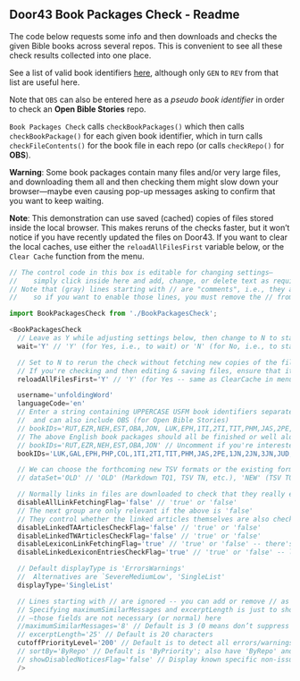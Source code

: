 ## Door43 Book Packages Check - Readme

The code below requests some info and then downloads and checks the given Bible books across several repos. This is convenient to see all these check results collected into one place.

See a list of valid book identifiers [here](http://ubsicap.github.io/usfm/identification/books.html), although only `GEN` to `REV` from that list are useful here.

Note that `OBS` can also be entered here as a *pseudo book identifier* in order to check an **Open Bible Stories** repo.

`Book Packages Check` calls `checkBookPackages()` which then calls `checkBookPackage()` for each given book identifier, which in turn calls `checkFileContents()` for the book file in each repo (or calls `checkRepo()` for **OBS**).

**Warning**: Some book packages contain many files and/or very large files, and downloading them all and then checking them might slow down your browser—maybe even causing pop-up messages asking to confirm that you want to keep waiting.

**Note**: This demonstration can use saved (cached) copies of files stored inside the local browser. This makes reruns of the checks faster, but it won’t notice if you have recently updated the files on Door43. If you want to clear the local caches, use either the `reloadAllFilesFirst` variable below, or the `Clear Cache` function from the menu.

```js
// The control code in this box is editable for changing settings—
//    simply click inside here and add, change, or delete text as required.
// Note that (gray) lines starting with // are "comments", i.e., they are ignored by the software
//    so if you want to enable those lines, you must remove the // from the beginning of the line.

import BookPackagesCheck from './BookPackagesCheck';

<BookPackagesCheck
  // Leave as Y while adjusting settings below, then change to N to start the check
  wait='Y' // 'Y' (for Yes, i.e., to wait) or 'N' (for No, i.e., to start checking)

  // Set to N to rerun the check without fetching new copies of the files (slightly faster)
  // If you're checking and then editing & saving files, ensure that it's set to Y before you recheck
  reloadAllFilesFirst='Y' // 'Y' (for Yes -- same as ClearCache in menu) or 'N' (for No)

  username='unfoldingWord'
  languageCode='en'
  // Enter a string containing UPPERCASE USFM book identifiers separated only by commas
  //  and can also include OBS (for Open Bible Stories)
  // bookIDs='RUT,EZR,NEH,EST,OBA,JON, LUK,EPH,1TI,2TI,TIT,PHM,JAS,2PE,1JN,2JN,3JN,JUD, OBS' // Uncomment if you're interested in OT and NT
  // The above English book packages should all be finished or well along the way
  // bookIDs='RUT,EZR,NEH,EST,OBA,JON' // Uncomment if you're interested in OT only
  bookIDs='LUK,GAL,EPH,PHP,COL,1TI,2TI,TIT,PHM,JAS,2PE,1JN,2JN,3JN,JUD, OBS' // If you're interested in NT and OBS only

  // We can choose the forthcoming new TSV formats or the existing formats
  // dataSet='OLD' // 'OLD' (Markdown TQ1, TSV TN, etc.), 'NEW' (TSV TQ, TN2, etc.), 'DEFAULT', or 'BOTH'

  // Normally links in files are downloaded to check that they really exist
  disableAllLinkFetchingFlag='false' // 'true' or 'false'
  // The next group are only relevant if the above is 'false'
  // They control whether the linked articles themselves are also checked or not
  disableLinkedTAArticlesCheckFlag='false' // 'true' or 'false'
  disableLinkedTWArticlesCheckFlag='false' // 'true' or 'false'
  disableLexiconLinkFetchingFlag='true' // 'true' or 'false' -- there's many thousands of these!
  disableLinkedLexiconEntriesCheckFlag='true' // 'true' or 'false' -- lexicon entries still have many inconsistencies

  // Default displayType is 'ErrorsWarnings'
  //  Alternatives are `SevereMediumLow', 'SingleList'
  displayType='SingleList'

  // Lines starting with // are ignored -- you can add or remove // as desired
  // Specifying maximumSimilarMessages and excerptLength is just to show off options
  // —those fields are not necessary (or normal) here
  //maximumSimilarMessages='8' // Default is 3 (0 means don’t suppress any)
  // excerptLength='25' // Default is 20 characters
  cutoffPriorityLevel='200' // Default is to detect all errors/warnings
  // sortBy='ByRepo' // Default is 'ByPriority'; also have 'ByRepo' and 'AsFound'
  // showDisabledNoticesFlag='false' // Display known specific non-issues: 'true' or 'false'
  />
```

